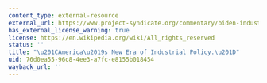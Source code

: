 ```yaml
---
content_type: external-resource
external_url: https://www.project-syndicate.org/commentary/biden-industrial-policy-renewables-semiconductors-good-jobs-by-laura-tyson-and-lenny-mendonca-2023-01
has_external_license_warning: true
license: https://en.wikipedia.org/wiki/All_rights_reserved
status: ''
title: "\u201CAmerica\u2019s New Era of Industrial Policy.\u201D"
uid: 76d0ea55-96c8-4ee3-a7fc-e8155b018454
wayback_url: ''
---
```

